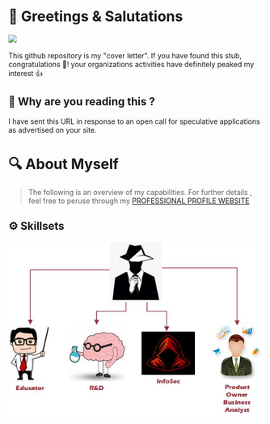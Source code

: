 # 👋 Greetings & Salutations 

![](https://media.giphy.com/media/QYkX9IMHthYn0Y3pcG/giphy.gif)

This github repository is my "cover letter". If you have found this stub, congratulations 🥳!  your organizations activities have definitely peaked my interest 👍

## 👀 Why are you reading this ?

I have sent this URL in response to an open call for speculative applications as advertised on your site. 

# 🔍 About Myself

> The following is an overview of my capabilities. For further details , feel free to peruse through my [PROFESSIONAL PROFILE WEBSITE](www.sarfraz.xyz)

## ⚙️ Skillsets 

![](https://github.com/zarfraz/Engagementz/blob/main/Skillz.jpg)


